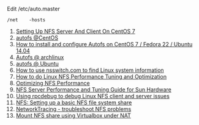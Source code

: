 Edit /etc/auto.master
```
/net    -hosts
```

1. [Setting Up NFS Server And Client On CentOS 7](http://www.unixmen.com/setting-nfs-server-client-centos-7/)
2. [autofs @CentOS](https://www.centos.org/docs/5/html/Deployment_Guide-en-US/s1-nfs-client-config-autofs.html)
3. [How to install and configure Autofs on CentOS 7 / Fedora 22 / Ubuntu 14.04](http://www.itzgeek.com/how-tos/linux/ubuntu-how-tos/how-to-install-and-configure-autofs-on-centos-7-fedora-22-ubuntu-14-04.html)
4. [Autofs @ archlinux](https://wiki.archlinux.org/index.php/Autofs)
5. [autofs @ Ubuntu](https://help.ubuntu.com/community/Autofs)
6. [How to use nsswitch.com to find Linux system information](http://searchitchannel.techtarget.com/feature/Using-nsswitchconf-to-find-Linux-system-information)
7. [How to do Linux NFS Performance Tuning and Optimization](http://www.slashroot.in/how-do-linux-nfs-performance-tuning-and-optimization)
8. [Optimizing NFS Performance](http://nfs.sourceforge.net/nfs-howto/ar01s05.html)
9. [NFS Server Performance and Tuning Guide for Sun Hardware](http://docs.oracle.com/cd/E19620-01/805-4448/6j47cnj0i/index.html)
10. [Using rpcdebug to debug Linux NFS client and server issues](http://prefetch.net/blog/index.php/2011/11/02/using-rpcdebug-to-debug-linux-nfs-client-and-server-issues/)
11. [NFS: Setting up a basic NFS file system share](http://bencane.com/2012/11/23/nfs-setting-up-a-basic-nfs-file-system-share/)
12. [NetworkTracing - troubleshoot NFS problems](http://wiki.linux-nfs.org/wiki/index.php/NetworkTracing)
13. [Mount NFS share using Virtualbox under NAT](http://www.matteomattei.com/nfs-mount-under-nat-on-virtualbox/)
